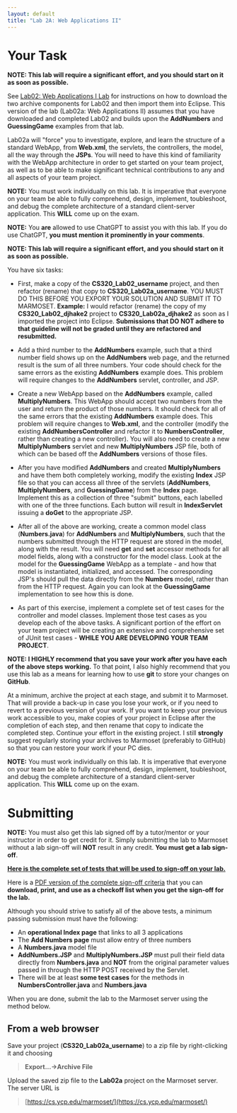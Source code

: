 ```yaml
---
layout: default
title: "Lab 2A: Web Applications II"
---
```


Your Task
===============

**NOTE: This lab will require a significant effort, and you should start on it as soon as possible.**

See [Lab02: Web Applications I Lab](lab02.html) for instructions on how to download the two archive components for Lab02 and then import them into Eclipse.  This version of the lab (Lab02a: Web Applications II) assumes that you have downloaded and completed Lab02 and builds upon the **AddNumbers** and **GuessingGame** examples from that lab.

Lab02a will "force" you to investigate, explore, and learn the structure of a standard WebApp, from **Web.xml**, the servlets, the controllers, the model, all the way through the **JSPs**.  You will need to have this kind of familiarity with the WebApp architecture in order to get started on your team project, as well as to be able to make significant technical contributions to any and all aspects of your team project.  

**NOTE:** You must work individually on this lab.  It is imperative that everyone on your team be able to fully comprehend, design, implement, toubleshoot, and debug the complete architecture of a standard client-server application.  This **WILL** come up on the exam.

**NOTE:** You **are** allowed to use ChatGPT to assist you with this lab.  If you do use ChatGPT, **you must mention it prominently in your comments**.

**NOTE: This lab will require a significant effort, and you should start on it as soon as possible.**

You have six tasks:

* First, make a copy of the **CS320\_Lab02_username** project, and then refactor (rename) that copy to **CS320\_Lab02a\_username**.  YOU MUST DO THIS BEFORE YOU EXPORT YOUR SOLUTION AND SUBMIT IT TO MARMOSET.  **Example:** I would refactor (rename) the copy of my **CS320\_Lab02\_djhake2** project to **CS320\_Lab02a\_djhake2** as soon as I imported the project into Eclipse.  **Submissions that DO NOT adhere to that guideline will not be graded until they are refactored and resubmitted.**

<!-- Commenting out this part - it is too much of a PITA this early in the semester

After you refactor the project name, refactor the package names, change the locations specified in **Web.xml** and the JSP's, as well as the context folder specified in **main()** so that they all refer to **lab02a\_username**. Verify that both of the **AddNumbers** and **GuessingGame** WebApps still work - you will no longer be able to use the URL links included on the **CS320\_Lab02** page, you will need to modify those URLs to replace **lab02** with **lab02a\_username**.  You should save those new URLs as bookmarks in your browser.

-->

* Add a third number to the **AddNumbers** example, such that a third number field shows up on the **AddNumbers** web page, and the returned result is the sum of all three numbers.  Your code should check for the same errors as the existing **AddNumbers** example does.  This problem will require changes to the **AddNumbers** servlet, controller, and JSP.

* Create a new WebApp based on the **AddNumbers** example, called **MultiplyNumbers**.  This WebApp should accept two numbers from the user and return the product of those numbers.  It should check for all of the same errors that the existing **AddNumbers** example does.  This problem will require changes to **Web.xml**, and the controller (modify the existing **AddNumbersController** and refactor it to **NumbersController**, rather than creating a new controller).  You will also need to create a new **MultiplyNumbers** servlet and new **MultiplyNumbers** JSP file, both of which can be based off the **AddNumbers** versions of those files.

* After you have modified **AddNumbers** and created **MultiplyNumbers** and have them both completely working, modify the existing **Index** JSP file so that you can access all three of the servlets (**AddNumbers**, **MultiplyNumbers**, and **GuessingGame**) from the **Index** page.  Implement this as a collection of three "submit" buttons, each labelled with one of the three functions.  Each button will result in **IndexServlet** issuing a **doGet** to the appropriate JSP.

* After all of the above are working, create a common model class (**Numbers.java**) for **AddNumbers** and **MultiplyNumbers**, such that the numbers submitted through the HTTP request are stored in the model, along with the result.  You will need **get** and **set** accessor methods for all model fields, along with a constructor for the model class.  Look at the model for the **GuessingGame** WebApp as a template - and how that model is instantiated, initialized, and accessed.  The corresponding JSP's should pull the data directly from the **Numbers** model, rather than from the HTTP request.  Again you can look at the **GuessingGame** implementation to see how this is done.

* As part of this exercise, implement a complete set of test cases for the controller and model classes.  Implement those test cases as you develop each of the above tasks.  A significant portion of the effort on your team project will be creating an extensive and comprehensive set of JUnit test cases - **WHILE YOU ARE DEVELOPING YOUR TEAM PROJECT**.

**NOTE: I HIGHLY recommend that you save your work after you have each of the above steps working.**  To that point, I also highly recommend that you use this lab as a means for learning how to use **git** to store your changes on **GitHub**.

At a minimum, archive the project at each stage, and submit it to Marmoset.  That will provide a back-up in case you lose your work, or if you need to revert to a previous version of your work. If you want to keep your previous work accessible to you, make copies of your project in Eclipse after the completion of each step, and then rename that copy to indicate the completed step.  Continue your effort in the existing project.  I still **strongly** suggest regularly storing your archives to Marmoset (preferably to GitHub) so that you can restore your work if your PC dies.

**NOTE:** You must work individually on this lab.  It is imperative that everyone on your team be able to fully comprehend, design, implement, toubleshoot, and debug the complete architecture of a standard client-server application.  This **WILL** come up on the exam.

Submitting
==========

**NOTE:** You must also get this lab signed off by a tutor/mentor or your instructor in order to get credit for it.  Simply submitting the lab to Marmoset without a lab sign-off will **NOT** result in any credit.  **You must get a lab sign-off**.

**[Here is the complete set of tests that will be used to sign-off on your lab.](lab02a-signoff-criteria.html)**

Here is a [PDF version of the complete sign-off criteria](CS320-Lab02a-WebApplicationsII-LabSignOff.pdf) that you can **download, print, and use as a checkoff list when you get the sign-off for the lab.**

Although you should strive to satisfy all of the above tests, a minimum passing submission must have the following:
* An **operational Index page** that links to all 3 applications
* The **Add Numbers page** must allow entry of three numbers
* A **Numbers.java** model file
* **AddNumbers.JSP** and **MultiplyNumbers.JSP** must pull their field data directly from **Numbers.java** and **NOT** from the original parameter values passed in through the HTTP POST received by the Servlet.
* There will be at least **some test cases** for the methods in **NumbersController.java** and **Numbers.java**

When you are done, submit the lab to the Marmoset server using the method below.

From a web browser
------------------

Save your project (**CS320\_Lab02a\_username**) to a zip file by right-clicking it and choosing

> **Export...&rarr;Archive File**

Upload the saved zip file to the **Lab02a** project on the Marmoset server. The server URL is

> [https://cs.ycp.edu/marmoset/](https://cs.ycp.edu/marmoset/)



